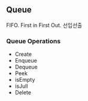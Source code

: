 ## Queue

FIFO. First in First Out. 선입선출

### Queue Operations

- Create
- Enqueue
- Dequeue
- Peek
- isEmpty
- isJull
- Delete

<br/>

